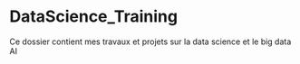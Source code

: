 # DataScience_Training
Ce dossier contient mes travaux et projets sur la data science et le big data AI
